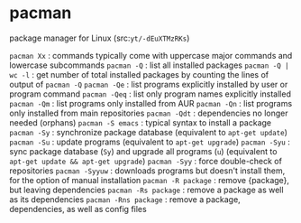 # pacman
package manager for Linux (src:`yt/-dEuXTMzRKs`)

`pacman Xx` : commands typically come with uppercase major commands and lowercase subcommands
`pacman -Q` : list all installed packages
`pacman -Q | wc -l` : get number of total installed packages by counting the lines of output of `pacman -Q`
`pacman -Qe` : list programs explicitly installed by user or program command
`pacman -Qeq` : list only program names explicitly installed
`pacman -Qm` : list programs only installed from AUR
`pacman -Qn` : list programs only installed from main repositories
`pacman -Qdt` : dependencies no longer needed (orphans)
`pacman -S emacs` : typical syntax to install a package
`pacman -Sy` : synchronize package database (equivalent to `apt-get update`)
`pacman -Su` : update programs (equivalent to `apt-get upgrade`)
`pacman -Syu` : sync package database (`Sy`) and upgrade all programs (`u`) (equivalent to `apt-get update && apt-get upgrade`)
`pacman -Syy` : force double-check of repositories
`pacman -Syyuw` : downloads programs but doesn't install them, for the option of manual installation
`pacman -R package` : remove {package}, but leaving dependencies
`pacman -Rs package` : remove a package as well as its dependencies
`pacman -Rns package` : remove a package, dependencies, as well as config files 
